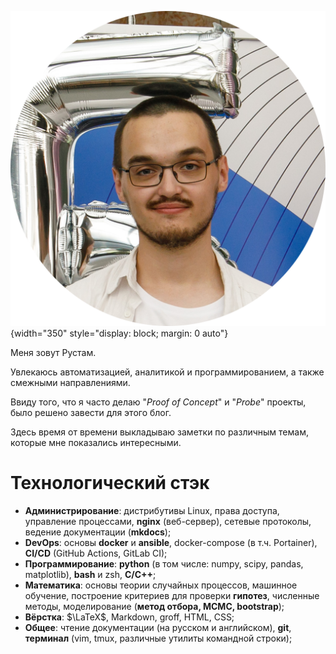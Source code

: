 
![Image](./assets/3O0A5142-photoaidcom-cropped.jpg){width="350" style="display: block; margin: 0 auto"}

Меня зовут Рустам.

Увлекаюсь автоматизацией, аналитикой и программированием, а также смежными
направлениями.

Ввиду того, что я часто делаю "*Proof of Concept*" и "*Probe*" проекты, было
решено завести для этого блог. 

Здесь время от времени выкладываю заметки по различным темам, которые мне
показались интересными.

# Технологический стэк

- **Администрирование**: дистрибутивы Linux, права доступа, управление
  процессами, **nginx** (веб-сервер), сетевые протоколы, ведение документации
  (**mkdocs**);
- **DevOps**: основы **docker** и **ansible**, docker-compose (в т.ч.
  Portainer), **CI/CD** (GitHub Actions, GitLab CI);
- **Программирование**: **python** (в том числе: numpy, scipy, pandas,
  matplotlib), **bash** и zsh, **C/C++**;
- **Математика**: основы теории случайных процессов, машинное обучение,
  построение критериев для проверки **гипотез**, численные методы,
  моделирование (**метод отбора, MCMC, bootstrap**);
- **Вёрстка**: $\LaTeX$, Markdown, groff, HTML, CSS;
- **Общее**: чтение документации (на русском и английском), **git**,
  **терминал** (vim, tmux, различные утилиты командной строки);
